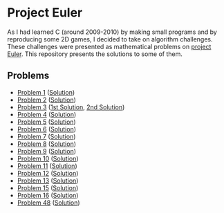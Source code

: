 # Project Euler

As I had learned C (around 2009-2010) by making small programs and by reproducing some 2D games, I decided to take on algorithm challenges. These challenges were presented as mathematical problems on [project Euler](https://projecteuler.net/). This repository presents the solutions to some of them.

## Problems

- [Problem 1](https://projecteuler.net/problem=1) ([Solution](/project_euler/problem1/main.c))
- [Problem 2](https://projecteuler.net/problem=2) ([Solution](/project_euler/problem2/main.c))
- [Problem 3](https://projecteuler.net/problem=3) ([1st Solution](/project_euler/Problem3.1/main.c), [2nd Solution](/project_euler/problem3.2/main.c))
- [Problem 4](https://projecteuler.net/problem=4) ([Solution](/project_euler/problem4/main.c))
- [Problem 5](https://projecteuler.net/problem=5) ([Solution](/project_euler/problem5/main.c))
- [Problem 6](https://projecteuler.net/problem=6) ([Solution](/project_euler/problem6/main.c))
- [Problem 7](https://projecteuler.net/problem=7) ([Solution](/project_euler/problem7/main.c))
- [Problem 8](https://projecteuler.net/problem=8) ([Solution](/project_euler/problem8/main.c))
- [Problem 9](https://projecteuler.net/problem=9) ([Solution](/project_euler/problem9/main.c))
- [Problem 10](https://projecteuler.net/problem=10) ([Solution](/project_euler/problem10/main.c))
- [Problem 11](https://projecteuler.net/problem=11) ([Solution](/project_euler/problem11/main.c))
- [Problem 12](https://projecteuler.net/problem=12) ([Solution](/project_euler/problem12/main.c))
- [Problem 13](https://projecteuler.net/problem=13) ([Solution](/project_euler/problem13/main.c))
- [Problem 15](https://projecteuler.net/problem=15) ([Solution](/project_euler/problem15/main.c))
- [Problem 16](https://projecteuler.net/problem=16) ([Solution](/project_euler/problem16/main.c))
- [Problem 48](https://projecteuler.net/problem=48) ([Solution](/project_euler/problem48/main.c))

